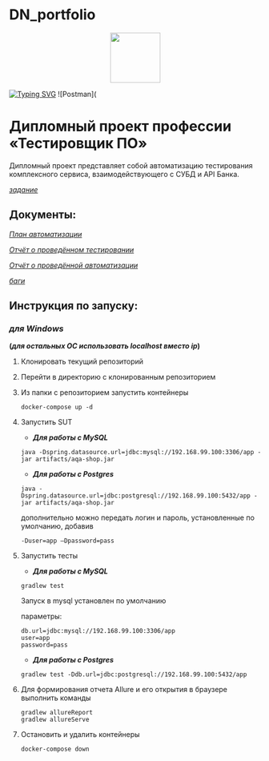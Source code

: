# DN_portfolio
<div id="header" align="center">
  <img src="https://media.giphy.com/media/M9gbBd9nbDrOTu1Mqx/giphy.gif" width="100"/>
</div>

[![Typing SVG](https://readme-typing-svg.herokuapp.com?color=%2336BCF7&lines=QA+junior)](https://git.io/typing-svg)
![Postman](


# Дипломный проект профессии «Тестировщик ПО»

Дипломный проект представляет собой автоматизацию тестирования комплексного сервиса, 
взаимодействующего с СУБД и API Банка.

_[задание](/documents/Task.md)_

## Документы:

_[План автоматизации](/documents/Plan.md)_

_[Отчёт о проведённом тестировании](/documents/Report.md)_

_[Отчёт о проведённой автоматизации](/documents/Summary.md)_

_[баги](https://github.com/shpilkaQA/diplom-portfolio/issues)_

## Инструкция по запуску:

### ***для Windows***
**(*для остальных ОС использовать localhost вместо ip*)**

1. Клонировать текущий репозиторий
1. Перейти в директорию с клонированным репозиторием
1. Из папки с репозиторием запустить контейнеры
    ```
    docker-compose up -d
    ```
3. Запустить SUT
    * ***Для работы с MySQL***
   
    ```
    java -Dspring.datasource.url=jdbc:mysql://192.168.99.100:3306/app -jar artifacts/aqa-shop.jar
    ```
    
    * ***Для работы с Postgres***
   
    ```
    java -Dspring.datasource.url=jdbc:postgresql://192.168.99.100:5432/app -jar artifacts/aqa-shop.jar
   ```  
    дополнительно можно передать логин и пароль, установленные по умолчанию, добавив
    ```
    -Duser=app –Dpassword=pass
    ```

1. Запустить тесты
    * ***Для работы с MySQL***
       
    ```
    gradlew test
    ```
    Запуск в mysql установлен по умолчанию

    параметры:
    ```
    db.url=jdbc:mysql://192.168.99.100:3306/app
    user=app
    password=pass
    ```
        
    * ***Для работы с Postgres***
    
    ```
    gradlew test -Ddb.url=jdbc:postgresql://192.168.99.100:5432/app
    ```
    
1. Для формирования отчета Allure и его открытия в браузере выполнить команды
    ```
    gradlew allureReport
    gradlew allureServe
    ```

1. Остановить и удалить контейнеры    
    ```
    docker-compose down
    ```
